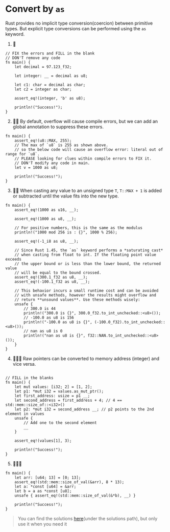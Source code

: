 # Convert by `as`
Rust provides no implicit type conversion(coercion) between primitive types. But explicit type conversions can be performed using the `as` keyword.

1. 🌟
```rust,editable
// FIX the errors and FILL in the blank
// DON'T remove any code
fn main() {
    let decimal = 97.123_f32;

    let integer: __ = decimal as u8;

    let c1: char = decimal as char;
    let c2 = integer as char;

    assert_eq!(integer, 'b' as u8);

    println!("Success!");
}
```

2. 🌟🌟 By default, overflow will cause compile errors, but we can add an global annotation to suppress these errors.
```rust,editable
fn main() {
    assert_eq!(u8::MAX, 255);
    // The max of `u8` is 255 as shown above.
    // so the below code will cause an overflow error: literal out of range for `u8`.
    // PLEASE looking for clues within compile errors to FIX it.
    // DON'T modify any code in main.
    let v = 1000 as u8;

    println!("Success!");
}
```

3. 🌟🌟  When casting any value to an unsigned type `T`, `T::MAX + 1` is added or subtracted until the value fits into the new type.
```rust,editable
fn main() {
    assert_eq!(1000 as u16, __);

    assert_eq!(1000 as u8, __);

    // For positive numbers, this is the same as the modulus
    println!("1000 mod 256 is : {}", 1000 % 256);

    assert_eq!(-1_i8 as u8, __);

    // Since Rust 1.45, the `as` keyword performs a *saturating cast*
    // when casting from float to int. If the floating point value exceeds
    // the upper bound or is less than the lower bound, the returned value
    // will be equal to the bound crossed.
    assert_eq!(300.1_f32 as u8, __);
    assert_eq!(-100.1_f32 as u8, __);

    // This behavior incurs a small runtime cost and can be avoided
    // with unsafe methods, however the results might overflow and
    // return **unsound values**. Use these methods wisely:
    unsafe {
        // 300.0 is 44
        println!("300.0 is {}", 300.0_f32.to_int_unchecked::<u8>());
        // -100.0 as u8 is 156
        println!("-100.0 as u8 is {}", (-100.0_f32).to_int_unchecked::<u8>());
        // nan as u8 is 0
        println!("nan as u8 is {}", f32::NAN.to_int_unchecked::<u8>());
    }
}
```

4. 🌟🌟🌟 Raw pointers can be converted to memory address (integer) and vice versa.
```rust,editable

// FILL in the blanks
fn main() {
    let mut values: [i32; 2] = [1, 2];
    let p1: *mut i32 = values.as_mut_ptr();
    let first_address: usize = p1 __; 
    let second_address = first_address + 4; // 4 == std::mem::size_of::<i32>()
    let p2: *mut i32 = second_address __; // p2 points to the 2nd element in values
    unsafe {
        // Add one to the second element
        __
    }
    
    assert_eq!(values[1], 3);

    println!("Success!");
}
```


5. 🌟🌟🌟 
```rust,editable
fn main() {
    let arr: [u64; 13] = [0; 13];
    assert_eq!(std::mem::size_of_val(&arr), 8 * 13);
    let a: *const [u64] = &arr;
    let b = a as *const [u8];
    unsafe { assert_eq!(std::mem::size_of_val(&*b), __) }

    println!("Success!");
}
```

> You can find the solutions [here](https://github.com/sunface/rust-by-practice/blob/master/solutions/type-conversions/as.md)(under the solutions path), but only use it when you need it
